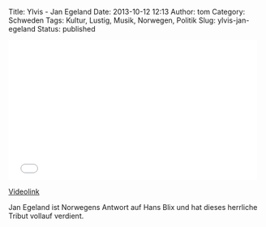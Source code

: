 Title: Ylvis - Jan Egeland
Date: 2013-10-12 12:13
Author: tom
Category: Schweden
Tags: Kultur, Lustig, Musik, Norwegen, Politik
Slug: ylvis-jan-egeland
Status: published

<iframe width="490" height="276" src="//www.youtube-nocookie.com/embed/Yn-oemgzlEU" frameborder="0" allowfullscreen></iframe>

[Videolink](https://www.youtube.com/watch?v=Yn-oemgzlEU)

Jan Egeland ist Norwegens Antwort auf Hans Blix und hat dieses herrliche
Tribut vollauf verdient.


